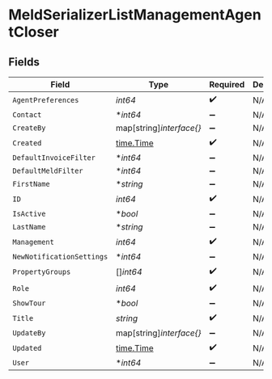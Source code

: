# MeldSerializerListManagementAgentCloser


## Fields

| Field                                     | Type                                      | Required                                  | Description                               |
| ----------------------------------------- | ----------------------------------------- | ----------------------------------------- | ----------------------------------------- |
| `AgentPreferences`                        | *int64*                                   | :heavy_check_mark:                        | N/A                                       |
| `Contact`                                 | **int64*                                  | :heavy_minus_sign:                        | N/A                                       |
| `CreateBy`                                | map[string]*interface{}*                  | :heavy_minus_sign:                        | N/A                                       |
| `Created`                                 | [time.Time](https://pkg.go.dev/time#Time) | :heavy_check_mark:                        | N/A                                       |
| `DefaultInvoiceFilter`                    | **int64*                                  | :heavy_minus_sign:                        | N/A                                       |
| `DefaultMeldFilter`                       | **int64*                                  | :heavy_minus_sign:                        | N/A                                       |
| `FirstName`                               | **string*                                 | :heavy_minus_sign:                        | N/A                                       |
| `ID`                                      | *int64*                                   | :heavy_check_mark:                        | N/A                                       |
| `IsActive`                                | **bool*                                   | :heavy_minus_sign:                        | N/A                                       |
| `LastName`                                | **string*                                 | :heavy_minus_sign:                        | N/A                                       |
| `Management`                              | *int64*                                   | :heavy_check_mark:                        | N/A                                       |
| `NewNotificationSettings`                 | **int64*                                  | :heavy_minus_sign:                        | N/A                                       |
| `PropertyGroups`                          | []*int64*                                 | :heavy_check_mark:                        | N/A                                       |
| `Role`                                    | *int64*                                   | :heavy_check_mark:                        | N/A                                       |
| `ShowTour`                                | **bool*                                   | :heavy_minus_sign:                        | N/A                                       |
| `Title`                                   | *string*                                  | :heavy_check_mark:                        | N/A                                       |
| `UpdateBy`                                | map[string]*interface{}*                  | :heavy_minus_sign:                        | N/A                                       |
| `Updated`                                 | [time.Time](https://pkg.go.dev/time#Time) | :heavy_check_mark:                        | N/A                                       |
| `User`                                    | **int64*                                  | :heavy_minus_sign:                        | N/A                                       |